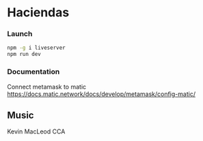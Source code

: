 # Haciendas

### Launch
```bash
npm -g i liveserver
npm run dev
```

### Documentation
Connect metamask to matic https://docs.matic.network/docs/develop/metamask/config-matic/

## Music
Kevin MacLeod CCA